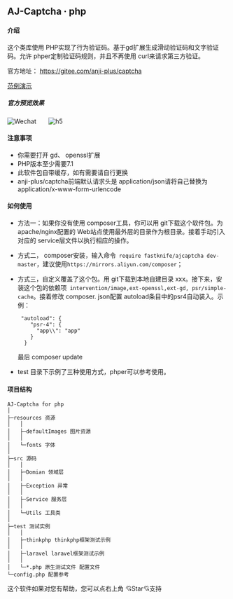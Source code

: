 AJ-Captcha · php
----

#### 介绍

这个类库使用 PHP实现了行为验证码。基于gd扩展生成滑动验证码和文字验证码。允许 phper定制验证码规则，并且不再使用 curl来请求第三方验证。

官方地址： https://gitee.com/anji-plus/captcha

 [范例演示](./demo.md)

##### 官方预览效果

![Wechat](https://captcha.anji-plus.com/static/8cm.jpg  "")&emsp;&emsp;![h5](https://images.gitee.com/uploads/images/2020/0429/174246_c33e3fa3_1728982.png "h5.png")

#### 注意事项
* 你需要打开 gd、 openssl扩展
* PHP版本至少需要7.1
* 此软件包自带缓存，如有需要请自行更换
* anji-plus/captcha前端默认请求头是 application/json请将自己替换为 application/x-www-form-urlencode

#### 如何使用
* 方法一：如果你没有使用 composer工具，你可以用 git下载这个软件包。为 apache/nginx配置的 Web站点使用最外层的目录作为根目录。接着手动引入对应的 service层文件以执行相应的操作。
* 方式二， composer安装，输入命令` require fastknife/ajcaptcha dev-master`，建议使用`https://mirrors.aliyun.com/composer`；
* 方式三，自定义覆盖了这个包。用 git下载到本地自建目录 xxx。接下来，安装这个包的依赖项` intervention/image,ext-openssl,ext-gd, psr/simple-cache`。接着修改 composer. json配置 autoload条目中的psr4自动装入。示例：
    ```
     "autoload": {
        "psr-4": {
          "app\\": "app"
        }
      }
    ```
  最后 composer update

* test 目录下示例了三种使用方式，phper可以参考使用。
#### 项目结构

```
AJ-Captcha for php
│
├─resources 资源
│	│
│	├─defaultImages 图片资源
│	│
│	└─fonts 字体
│
├─src 源码
│	│
│	├─Domian 领域层
│	│
│	├─Exception 异常
│	│
│	├─Service 服务层
│	│
│	└─Utils 工具类
│
├─test 测试实例
│	│
│	├─thinkphp thinkphp框架测试示例
│	│
│	├─laravel laravel框架测试示例
│	│
│	└─*.php 原生测试文件 配置文件
└─config.php 配置参考

```


这个软件如果对您有帮助，您可以点右上角 💘Star💘支持
